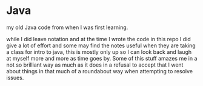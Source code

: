 # Java
my old Java code from when I was first learning.

while I did leave notation and at the time I wrote the code in this repo I did give a lot of effort and some may find the notes useful when they are taking a class for intro to java, this is mostly only up so I can look back and laugh at myself more and more as time goes by. Some of this stuff amazes me in a not so brilliant way as much as it does in a refusal to accept that I went about things in that much of a roundabout way when attempting to resolve issues.
